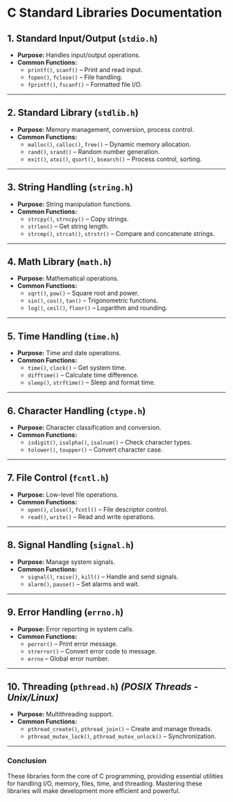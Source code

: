 # C Standard Libraries Documentation

## 1. Standard Input/Output (`stdio.h`)
- **Purpose:** Handles input/output operations.
- **Common Functions:**
  - `printf()`, `scanf()` – Print and read input.
  - `fopen()`, `fclose()` – File handling.
  - `fprintf()`, `fscanf()` – Formatted file I/O.

---

## 2. Standard Library (`stdlib.h`)
- **Purpose:** Memory management, conversion, process control.
- **Common Functions:**
  - `malloc()`, `calloc()`, `free()` – Dynamic memory allocation.
  - `rand()`, `srand()` – Random number generation.
  - `exit()`, `atoi()`, `qsort()`, `bsearch()` – Process control, sorting.

---

## 3. String Handling (`string.h`)
- **Purpose:** String manipulation functions.
- **Common Functions:**
  - `strcpy()`, `strncpy()` – Copy strings.
  - `strlen()` – Get string length.
  - `strcmp()`, `strcat()`, `strstr()` – Compare and concatenate strings.

---

## 4. Math Library (`math.h`)
- **Purpose:** Mathematical operations.
- **Common Functions:**
  - `sqrt()`, `pow()` – Square root and power.
  - `sin()`, `cos()`, `tan()` – Trigonometric functions.
  - `log()`, `ceil()`, `floor()` – Logarithm and rounding.

---

## 5. Time Handling (`time.h`)
- **Purpose:** Time and date operations.
- **Common Functions:**
  - `time()`, `clock()` – Get system time.
  - `difftime()` – Calculate time difference.
  - `sleep()`, `strftime()` – Sleep and format time.

---

## 6. Character Handling (`ctype.h`)
- **Purpose:** Character classification and conversion.
- **Common Functions:**
  - `isdigit()`, `isalpha()`, `isalnum()` – Check character types.
  - `tolower()`, `toupper()` – Convert character case.

---

## 7. File Control (`fcntl.h`)
- **Purpose:** Low-level file operations.
- **Common Functions:**
  - `open()`, `close()`, `fcntl()` – File descriptor control.
  - `read()`, `write()` – Read and write operations.

---

## 8. Signal Handling (`signal.h`)
- **Purpose:** Manage system signals.
- **Common Functions:**
  - `signal()`, `raise()`, `kill()` – Handle and send signals.
  - `alarm()`, `pause()` – Set alarms and wait.

---

## 9. Error Handling (`errno.h`)
- **Purpose:** Error reporting in system calls.
- **Common Functions:**
  - `perror()` – Print error message.
  - `strerror()` – Convert error code to message.
  - `errno` – Global error number.

---

## 10. Threading (`pthread.h`) *(POSIX Threads - Unix/Linux)*
- **Purpose:** Multithreading support.
- **Common Functions:**
  - `pthread_create()`, `pthread_join()` – Create and manage threads.
  - `pthread_mutex_lock()`, `pthread_mutex_unlock()` – Synchronization.

---

### Conclusion
These libraries form the core of C programming, providing essential utilities for handling I/O, memory, files, time, and threading. Mastering these libraries will make development more efficient and powerful.
